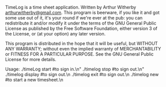 TimeLog is a time sheet application.
Written by Arthur Witherby arthurwitherby@gmail.com.
This program is beerware, if you like it and got some use
out of it, it's your round if we're ever at the pub: you can redistribute it and/or modify
it under the terms of the GNU General Public License as published by
the Free Software Foundation, either version 3 of the License, or
(at your option) any later version.

This program is distributed in the hope that it will be useful,
but WITHOUT ANY WARRANTY; without even the implied warranty of
MERCHANTABILITY or FITNESS FOR A PARTICULAR PURPOSE.  See the
GNU General Public License for more details.

Usage: ./timeLog start #to sign in.\n"
       ./timelog stop #to sign out.\n"
       ./timelog display #to sign out.\n
       ./timelog exit #to sign out.\n
       ./timelog new #to start a new timesheet.\n